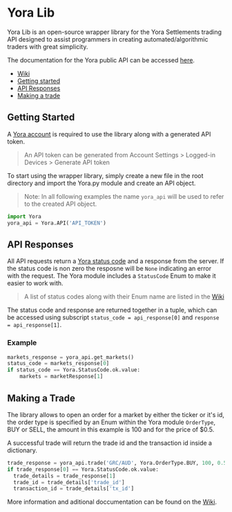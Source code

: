 # Yora Lib #
Yora Lib is an open-source wrapper library for the Yora Settlements trading API designed to assist programmers in creating automated/algorithmic traders with great simplicity.

The documentation for the Yora public API can be accessed [here](https://api.yora.tech/openapi).

* [Wiki](https://github.com/Yora-Settlements/Yora-Lib/wiki/)
* [Getting started](https://github.com/Yora-Settlements/Yora-Lib#getting-started)
* [API Responses](https://github.com/Yora-Settlements/Yora-Lib#api-responses)
* [Making a trade](https://github.com/Yora-Settlements/Yora-Lib#making-a-trade)


## Getting Started ##
A [Yora account](https://yora.tech/) is required to use the library along with a generated API token.

> An API token can be generated from Account Settings > Logged-in Devices > Generate API token


To start using the wrapper library, simply create a new file in the root directory and import the Yora.py module and create an API object. 

> Note: In all following examples the name ```yora_api``` will be used to refer to the created API object.
```python
import Yora
yora_api = Yora.API('API_TOKEN')
```

## API Responses ##
All API requests return a [Yora status code](https://github.com/Yora-Settlements/Yora-Lib/wiki/Yora-Status-Code) and a response from the server. If the status code is non zero the resposne will be ```None``` indicating an error with the request. The Yora module includes a `StatusCode` Enum to make it easier to work with.

> A list of status codes along with their Enum name are listed in the [Wiki](https://github.com/Yora-Settlements/Yora-Lib/wiki/Yora-Status-Code)

The status code and response are returned together in a tuple, which can be accessed using subscript `status_code = api_response[0]` and `response = api_response[1]`.

### Example
```python
markets_response = yora_api.get_markets()
status_code = markets_response[0]
if status_code == Yora.StatusCode.ok.value:
    markets = marketResponse[1]
```

## Making a Trade ##
The library allows to open an order for a market by either the ticker or it's id, the order type is specified by an Enum within the Yora module `OrderType`, BUY or SELL, the amount in this example is 100 and for the price of $0.5.

A successful trade will return the trade id and the transaction id inside a dictionary. 
```python
trade_response = yora_api.trade('GRC/AUD', Yora.OrderType.BUY, 100, 0.5)
if trade_response[0] == Yora.StatusCode.ok.value:
  trade_details = trade_response[1]
  trade_id = trade_details['trade_id']
  transaction_id = trade_details['tx_id']
```

More information and aditional doccumentation can be found on the [Wiki](https://github.com/Yora-Settlements/Yora-Lib/wiki/Yora-Lib).
